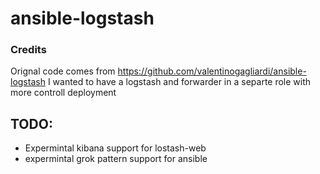 ansible-logstash
================

### Credits
Orignal code comes from https://github.com/valentinogagliardi/ansible-logstash
I wanted to have a logstash and forwarder in a separte role with more controll deployment 

## TODO:
* Expermintal kibana support for lostash-web 
* expermintal grok pattern support for ansible